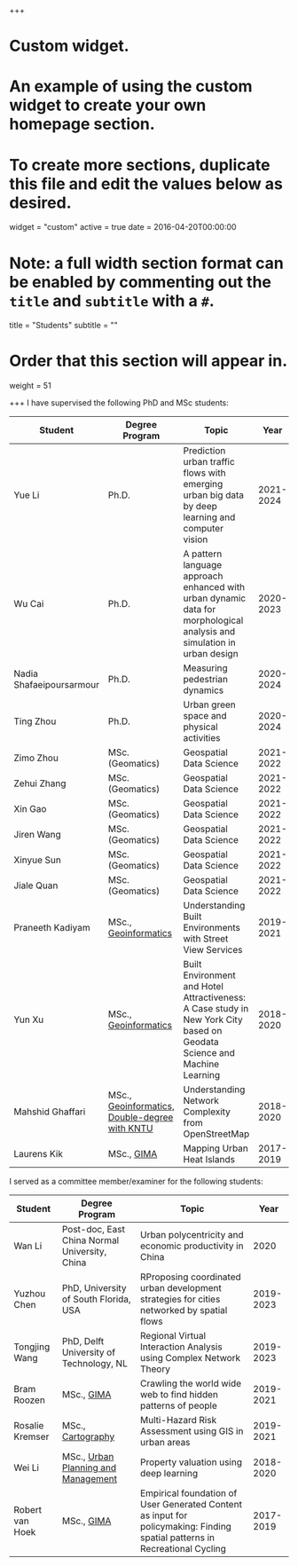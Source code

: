 +++
# Custom widget.
# An example of using the custom widget to create your own homepage section.
# To create more sections, duplicate this file and edit the values below as desired.
widget = "custom"
active = true
date = 2016-04-20T00:00:00

# Note: a full width section format can be enabled by commenting out the `title` and `subtitle` with a `#`.
title = "Students"
subtitle = ""

# Order that this section will appear in.
weight = 51


+++
I have supervised the following PhD and MSc students:

Student| Degree Program| Topic | Year
-------|--------| ------|------| 
Yue Li|Ph.D.|Prediction urban traffic flows with emerging urban big data by deep learning and computer vision|2021-2024
Wu Cai|Ph.D.|A pattern language approach enhanced with urban dynamic data for morphological analysis and simulation in urban design|2020-2023
Nadia Shafaeipoursarmour |Ph.D.|Measuring pedestrian dynamics|2020-2024
Ting Zhou|Ph.D.|Urban green space and physical activities|2020-2024
Zimo Zhou|MSc. (Geomatics)|Geospatial Data Science|2021-2022
Zehui Zhang|MSc. (Geomatics)|Geospatial Data Science|2021-2022
Xin Gao|MSc. (Geomatics)|Geospatial Data Science|2021-2022
Jiren Wang|MSc. (Geomatics)|Geospatial Data Science|2021-2022
Xinyue Sun|MSc. (Geomatics)|Geospatial Data Science|2021-2022
Jiale Quan|MSc. (Geomatics)|Geospatial Data Science|2021-2022
Praneeth Kadiyam|MSc., [Geoinformatics](https://www.itc.nl/education/studyfinder/geo-information-science-earth-observation/)| Understanding Built Environments with Street View Services|2019-2021
Yun Xu|MSc., [Geoinformatics](https://www.itc.nl/education/studyfinder/geo-information-science-earth-observation/)| Built Environment and Hotel Attractiveness: A Case study in New York City based on Geodata Science and Machine Learning|2018-2020
Mahshid Ghaffari|MSc., [Geoinformatics, Double-degree with KNTU](https://en.kntu.ac.ir/faculties/geodesy-geomatics-engineering/)|Understanding Network Complexity from OpenStreetMap|2018-2020
Laurens Kik|MSc., [GIMA](https://www.uu.nl/masters/en/geographical-information-management-and-applications-gima)| Mapping Urban Heat Islands|2017-2019


I served as a committee member/examiner for the following students:

Student| Degree Program| Topic | Year
-------|--------| ------|------| 
Wan Li|Post-doc, East China Normal University, China|Urban polycentricity and economic productivity in China|2020
Yuzhou Chen|PhD, University of South Florida, USA|RProposing coordinated urban development strategies for cities networked by spatial flows|2019-2023
Tongjing Wang|PhD, Delft University of Technology, NL|Regional Virtual Interaction Analysis using Complex Network Theory|2019-2023
Bram Roozen|MSc., [GIMA](https://www.uu.nl/masters/en/geographical-information-management-and-applications-gima)| Crawling the world wide web to find hidden patterns of people|2019-2021
Rosalie Kremser|MSc., [Cartography](https://cartographymaster.eu/)|Multi-Hazard Risk Assessment using GIS in urban areas|2019-2021
Wei Li|MSc., [Urban Planning and Management](https://www.itc.nl/education/studyfinder/geo-information-science-earth-observation/specialization/urban-planning-and-management/)|Property valuation using deep learning|2018-2020
Robert van Hoek|MSc., [GIMA](https://www.uu.nl/masters/en/geographical-information-management-and-applications-gima)| Empirical foundation of User Generated Content as input for policymaking: Finding spatial patterns in Recreational Cycling|2017-2019

